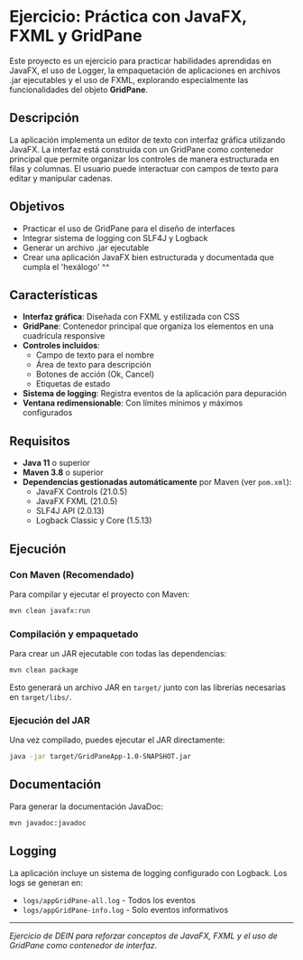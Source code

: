 # Ejercicio: Práctica con JavaFX, FXML y GridPane

Este proyecto es un ejercicio para practicar habilidades aprendidas en JavaFX, el uso de Logger, la empaquetación de aplicaciones en archivos .jar ejecutables y el uso de FXML, explorando especialmente las funcionalidades del objeto **GridPane**.

## Descripción

La aplicación implementa un editor de texto con interfaz gráfica utilizando JavaFX. La interfaz está construida con un GridPane como contenedor principal que permite organizar los controles de manera estructurada en filas y columnas. El usuario puede interactuar con campos de texto para editar y manipular cadenas.

## Objetivos

- Practicar el uso de GridPane para el diseño de interfaces
- Integrar sistema de logging con SLF4J y Logback
- Generar un archivo .jar ejecutable
- Crear una aplicación JavaFX bien estructurada y documentada que cumpla el 'hexálogo' ^^

## Características

- **Interfaz gráfica**: Diseñada con FXML y estilizada con CSS
- **GridPane**: Contenedor principal que organiza los elementos en una cuadrícula responsive
- **Controles incluidos**: 
  - Campo de texto para el nombre
  - Área de texto para descripción
  - Botones de acción (Ok, Cancel)
  - Etiquetas de estado
- **Sistema de logging**: Registra eventos de la aplicación para depuración
- **Ventana redimensionable**: Con límites mínimos y máximos configurados

## Requisitos

- **Java 11** o superior
- **Maven 3.8** o superior
- **Dependencias gestionadas automáticamente** por Maven (ver `pom.xml`):
  - JavaFX Controls (21.0.5)
  - JavaFX FXML (21.0.5)
  - SLF4J API (2.0.13)
  - Logback Classic y Core (1.5.13)

## Ejecución

### Con Maven (Recomendado)
Para compilar y ejecutar el proyecto con Maven:

```bash
mvn clean javafx:run
```

### Compilación y empaquetado
Para crear un JAR ejecutable con todas las dependencias:

```bash
mvn clean package
```

Esto generará un archivo JAR en `target/` junto con las librerías necesarias en `target/libs/`.

### Ejecución del JAR
Una vez compilado, puedes ejecutar el JAR directamente:

```bash
java -jar target/GridPaneApp-1.0-SNAPSHOT.jar
```

## Documentación

Para generar la documentación JavaDoc:

```bash
mvn javadoc:javadoc
```

## Logging

La aplicación incluye un sistema de logging configurado con Logback. Los logs se generan en:
- `logs/appGridPane-all.log` - Todos los eventos
- `logs/appGridPane-info.log` - Solo eventos informativos

---

*Ejercicio de DEIN para reforzar conceptos de JavaFX, FXML y el uso de GridPane como contenedor de interfaz.*
